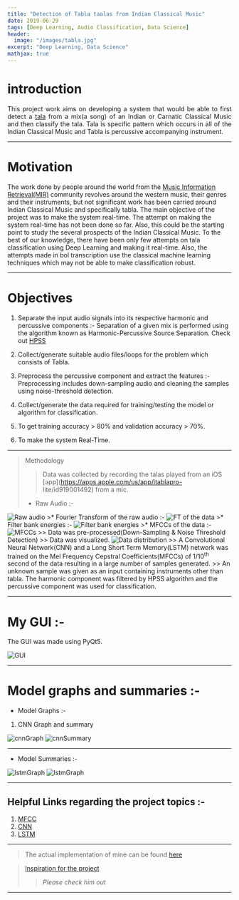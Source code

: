 ```yaml
---
title: "Detection of Tabla taalas from Indian Classical Music"
date: 2019-06-29
tags: [Deep Learning, Audio Classification, Data Science]
header:
  image: "/images/tabla.jpg"
excerpt: "Deep Learning, Data Science"
mathjax: true
---
```


# introduction

<div style="text-align: justify">
This project work aims on developing a system that would be able to first detect a
<a href="https://en.wikipedia.org/wiki/Tabla>"tabla</a>
<a href="https://en.wikipedia.org/wiki/Tala_(music)">tala</a>
from a mix(a song) of an Indian or Carnatic Classical Music and then classify the tala. Tala is specific pattern which occurs in all of the Indian Classical Music and Tabla is percussive accompanying instrument.
</div>

---

# Motivation

The work done by people around the world from the [Music Information Retrieval(MIR)](https://en.wikipedia.org/wiki/Music_information_retrieval) community revolves around the western music, their genres and their instruments, but not significant work has been carried around Indian Classical Music and specifically tabla. The main objective of the project was to make the system real-time. The attempt on making the system real-time has not been done so far. Also, this could be the starting point to study the several prospects of the Indian Classical Music. To the best of our knowledge, there have been only few attempts on tala classification using Deep Learning and making it real-time. Also, the attempts made in bol transcription use the classical machine learning techniques which may not be able to make classification robust.

---

# Objectives

1. Separate the input audio signals into its respective harmonic and percussive components :-
   Separation of a given mix is performed using the algorithm known as Harmonic-Percussive Source Separation.
   Check out [HPSS](https://librosa.github.io/librosa/auto_examples/plot_hprss.html)

2. Collect/generate suitable audio files/loops for the problem which consists of Tabla.

3. Preprocess the percussive component and extract the features :-
   Preprocessing includes down-sampling audio and cleaning the samples using noise-threshold detection.

4. Collect/generate the data required for training/testing the model or algorithm for classification.

5. To get training accuracy > 80% and validation accuracy > 70%.

6. To make the system Real-Time.

---

> Methodology
>> Data was collected by recording the talas played from an iOS [app](https://apps.apple.com/us/app/itablapro-  lite/id919001492) from a mic.
>>
  >* Raw Audio :-
<img src="{{ site.url }}{{ site.baseurl }}/images/Tabla project/timedata.png" alt="Raw audio">
  >* Fourier Transform of the raw audio :-
<img src="{{ site.url }}{{ site.baseurl }}/images/Tabla project/data_ft.png" alt="FT of the data">
  >* Filter bank energies :-
<img src="{{ site.url }}{{ site.baseurl }}/images/Tabla project/filterbankenergies.png" alt="Filter bank energies">
  >* MFCCs of the data :-
<img src="{{ site.url }}{{ site.baseurl }}/images/Tabla project/data_mfccs.png" alt="MFCCs">
>> Data was pre-processed(Down-Sampling & Noise Threshold Detection)
>> Data was visualized.
<img src="{{ site.url }}{{ site.baseurl }}/images/Tabla project/distribution.png" alt="Data distribution">
>> A Convolutional Neural Network(CNN) and a Long Short Term Memory(LSTM) network was trained on the
  Mel Frequency Cepstral Coefficients(MFCCs) of 1/10<sup>th</sup> second of the data resulting in a large number of samples generated.
>> An unknown sample was given as an input containing instruments other than tabla. The harmonic component     was filtered by HPSS algorithm and the percussive component was used for classification.

---

# My GUI :-

The GUI was made using PyQt5.

<img src="{{ site.url }}{{ site.baseurl }}/images/Tabla project/GUI.png" alt="GUI">

---

# Model graphs and summaries :-

+ Model Graphs :-
1. CNN Graph and summary
<img src="{{ site.url }}{{ site.baseurl }}/images/Tabla project/convmodel.png" alt="cnnGraph">
<img src="{{ site.url }}{{ site.baseurl }}/images/Tabla project/conv_summ.png" alt="cnnSummary">

---

+ Model Summaries :-
<img src="{{ site.url }}{{ site.baseurl }}/images/Tabla project/recmodel.png" alt="lstmGraph">
<img src="{{ site.url }}{{ site.baseurl }}/images/Tabla project/rec_summ.png" alt="lstmGraph">

---

## Helpful Links regarding the project topics :-

1. [MFCC](https://haythamfayek.com/2016/04/21/speech-processing-for-machine-learning.html)
2. [CNN](http://yann.lecun.com/exdb/publis/pdf/lecun-bengio-95a.pdf)
3. [LSTM](https://www.analyticsvidhya.com/blog/2017/12/fundamentals-of-deep-learning-introduction-to-lstm/)

---

> The actual implementation of mine can be found [here](https://github.com/pranav6670/Detection-Classification-of-Tabla-taals)

> [Inspiration for the project](https://www.youtube.com/watch?v=Z7YM-HAz-IY&list=PLhA3b2k8R3t2Ng1WW_7MiXeh1pfQJQi_P)
>>*Please check him out*

---
